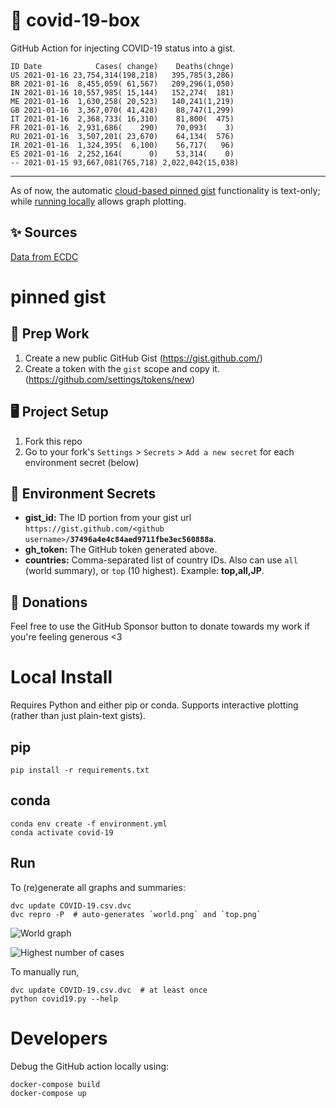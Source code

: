# 🏥 covid-19-box

GitHub Action for injecting COVID-19 status into a gist.

```
ID Date            Cases( change)    Deaths(chnge)
US 2021-01-16 23,754,314(198,218)   395,785(3,286)
BR 2021-01-16  8,455,059( 61,567)   209,296(1,050)
IN 2021-01-16 10,557,985( 15,144)   152,274(  181)
ME 2021-01-16  1,630,258( 20,523)   140,241(1,219)
GB 2021-01-16  3,367,070( 41,428)    88,747(1,299)
IT 2021-01-16  2,368,733( 16,310)    81,800(  475)
FR 2021-01-16  2,931,686(    290)    70,093(    3)
RU 2021-01-16  3,507,201( 23,670)    64,134(  576)
IR 2021-01-16  1,324,395(  6,100)    56,717(   96)
ES 2021-01-16  2,252,164(      0)    53,314(    0)
-- 2021-01-15 93,667,081(765,718) 2,022,042(15,038)
```

---

As of now, the automatic [cloud-based pinned gist](#pinned-gist) functionality is text-only;
while [running locally](#local-install) allows graph plotting.

## ✨ Sources

[Data from ECDC](https://www.ecdc.europa.eu/en/publications-data/download-todays-data-geographic-distribution-covid-19-cases-worldwide)

# pinned gist

## 🎒 Prep Work
1. Create a new public GitHub Gist (https://gist.github.com/)
1. Create a token with the `gist` scope and copy it. (https://github.com/settings/tokens/new)

## 🖥 Project Setup
1. Fork this repo
1. Go to your fork's `Settings` > `Secrets` > `Add a new secret` for each environment secret (below)

## 🤫 Environment Secrets
- **gist_id:** The ID portion from your gist url `https://gist.github.com/<github username>/`**`37496a4e4c84aed9711fbe3ec560888a`**.
- **gh_token:** The GitHub token generated above.
- **countries:** Comma-separated list of country IDs. Also can use `all` (world summary), or `top` (10 highest). Example: **top,all,JP**.

## 💸 Donations

Feel free to use the GitHub Sponsor button to donate towards my work if you're feeling generous <3

# Local Install

Requires Python and either pip or conda. Supports interactive plotting (rather than just plain-text gists).

## pip

```
pip install -r requirements.txt
```

## conda

```
conda env create -f environment.yml
conda activate covid-19
```

## Run

To (re)generate all graphs and summaries:

```
dvc update COVID-19.csv.dvc
dvc repro -P  # auto-generates `world.png` and `top.png`
```

![World graph](world.png)

![Highest number of cases](top.png)

To manually run,

```
dvc update COVID-19.csv.dvc  # at least once
python covid19.py --help
```

# Developers

Debug the GitHub action locally using:

```
docker-compose build
docker-compose up
```

